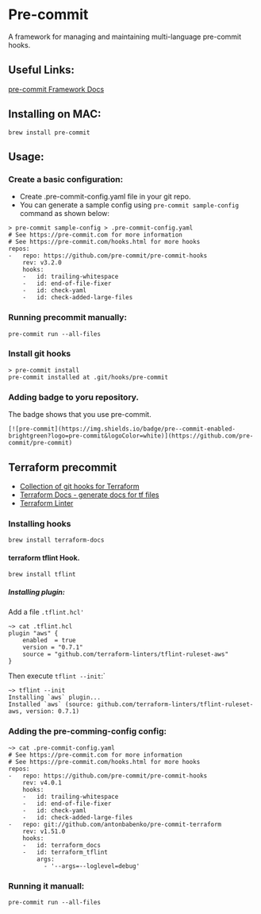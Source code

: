 # Pre-commit

A framework for managing and maintaining multi-language pre-commit hooks.

## Useful Links:
[pre-commit Framework Docs](https://pre-commit.com/)


## Installing on MAC:
```
brew install pre-commit
```

## Usage:

### Create a basic configuration:

* Create .pre-commit-config.yaml file in your git repo.
* You can generate a sample config using `pre-commit sample-config` command as shown
  below:

```
> pre-commit sample-config > .pre-commit-config.yaml
# See https://pre-commit.com for more information
# See https://pre-commit.com/hooks.html for more hooks
repos:
-   repo: https://github.com/pre-commit/pre-commit-hooks
    rev: v3.2.0
    hooks:
    -   id: trailing-whitespace
    -   id: end-of-file-fixer
    -   id: check-yaml
    -   id: check-added-large-files

```

### Running precommit manually:

```
pre-commit run --all-files
```

### Install git hooks

```
> pre-commit install
pre-commit installed at .git/hooks/pre-commit

```

### Adding badge to yoru repository.

The badge shows that you use pre-commit.

```
[![pre-commit](https://img.shields.io/badge/pre--commit-enabled-brightgreen?logo=pre-commit&logoColor=white)](https://github.com/pre-commit/pre-commit)

```

## Terraform precommit

* [Collection of git hooks for Terraform](https://github.com/antonbabenko/pre-commit-terraform)
* [Terraform Docs - generate docs for tf files](https://github.com/terraform-docs/terraform-docs)
* [Terraform Linter](https://github.com/terraform-linters/tflint)

### Installing hooks
```
brew install terraform-docs
```

#### terraform tflint Hook.
```
brew install tflint
```
##### Installing plugin:

Add a file `.tflint.hcl'`
```
~> cat .tflint.hcl
plugin "aws" {
    enabled  = true
    version = "0.7.1"
    source = "github.com/terraform-linters/tflint-ruleset-aws"
}

```
Then execute `tflint --init`:`
```
~> tflint --init
Installing `aws` plugin...
Installed `aws` (source: github.com/terraform-linters/tflint-ruleset-aws, version: 0.7.1)
```



### Adding the pre-comming-config config:

```
~> cat .pre-commit-config.yaml
# See https://pre-commit.com for more information
# See https://pre-commit.com/hooks.html for more hooks
repos:
-   repo: https://github.com/pre-commit/pre-commit-hooks
    rev: v4.0.1
    hooks:
    -   id: trailing-whitespace
    -   id: end-of-file-fixer
    -   id: check-yaml
    -   id: check-added-large-files
-   repo: git://github.com/antonbabenko/pre-commit-terraform
    rev: v1.51.0
    hooks:
    -   id: terraform_docs
    -   id: terraform_tflint
        args:
          - '--args=--loglevel=debug'
```

### Running it manuall:

```
pre-commit run --all-files
```

